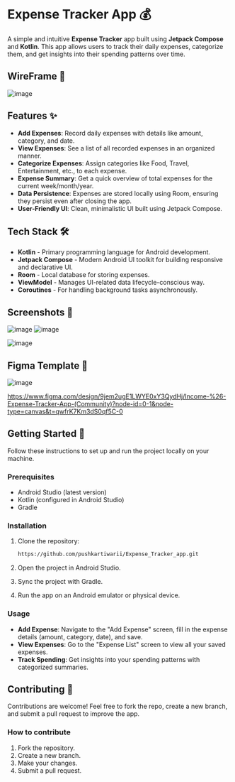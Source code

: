 # Expense Tracker App 💰
A simple and intuitive **Expense Tracker** app built using **Jetpack Compose** and **Kotlin**. This app allows users to track their daily expenses, categorize them, and get insights into their spending patterns over time.


## WireFrame 📱
![image](https://github.com/user-attachments/assets/cf8a51f9-d2ec-487e-b0b6-16dd72b1a2cb)

## Features ✨

- **Add Expenses**: Record daily expenses with details like amount, category, and date.
- **View Expenses**: See a list of all recorded expenses in an organized manner.
- **Categorize Expenses**: Assign categories like Food, Travel, Entertainment, etc., to each expense.
- **Expense Summary**: Get a quick overview of total expenses for the current week/month/year.
- **Data Persistence**: Expenses are stored locally using Room, ensuring they persist even after closing the app.
- **User-Friendly UI**: Clean, minimalistic UI built using Jetpack Compose.

## Tech Stack 🛠️

- **Kotlin** - Primary programming language for Android development.
- **Jetpack Compose** - Modern Android UI toolkit for building responsive and declarative UI.
- **Room** - Local database for storing expenses.
- **ViewModel** - Manages UI-related data lifecycle-conscious way.
- **Coroutines** - For handling background tasks asynchronously.
  
## Screenshots 📸

![image](https://github.com/user-attachments/assets/c935c67f-c628-4722-85f4-8db767c270f3) ![image](https://github.com/user-attachments/assets/deff8a5b-fdcd-41ad-ab7e-6846d101ffb3)

![image](https://github.com/user-attachments/assets/53ada432-0aa9-4a85-8f8e-37be70e1156d)

## Figma Template 🤌
![image](https://github.com/user-attachments/assets/9f49ae52-5617-4d01-84f4-8ceca31e7a89)


https://www.figma.com/design/9jem2ugE1LWYE0xY3QydHj/Income-%26-Expense-Tracker-App-(Community)?node-id=0-1&node-type=canvas&t=qwfrK7Km3dS0qf5C-0


## Getting Started 🚀

Follow these instructions to set up and run the project locally on your machine.

### Prerequisites

- Android Studio (latest version)
- Kotlin (configured in Android Studio)
- Gradle

### Installation

1. Clone the repository:
    ```bash
    https://github.com/pushkartiwarii/Expense_Tracker_app.git
    ```

2. Open the project in Android Studio.

3. Sync the project with Gradle.

4. Run the app on an Android emulator or physical device.

### Usage

- **Add Expense**: Navigate to the "Add Expense" screen, fill in the expense details (amount, category, date), and save.
- **View Expenses**: Go to the "Expense List" screen to view all your saved expenses.
- **Track Spending**: Get insights into your spending patterns with categorized summaries.

## Contributing 🤝

Contributions are welcome! Feel free to fork the repo, create a new branch, and submit a pull request to improve the app.

### How to contribute

1. Fork the repository.
2. Create a new branch.
3. Make your changes.
4. Submit a pull request.
